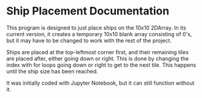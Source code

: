 # Ship Placement Documentation

This program is designed to just place ships on the 10x10 2DArray. In its current version, it creates a temporary 10x10 blank array consisting of 0's, but it may have to be changed to work with the rest of the project.

Ships are placed at the top-leftmost corner first, and their remaining tiles are placed after, either going down or right. This is done by changing the index with for loops going down or right to get to the next tile. This happens until the ship size has been reached.

It was initially coded with Jupyter Notebook, but it can still function without it.
